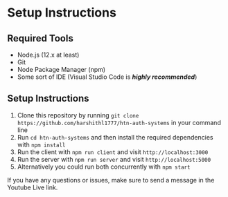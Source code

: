 # Setup Instructions

## Required Tools
- Node.js (12.x at least)
- Git
- Node Package Manager (npm)
- Some sort of IDE (Visual Studio Code is ***highly recommended***)

## Setup Instructions
1. Clone this repository by running `git clone https://github.com/harshithl1777/htn-auth-systems` in your command line
2. Run `cd htn-auth-systems` and then install the required dependencies with `npm install`
3. Run the client with `npm run client` and visit `http://localhost:3000`
4. Run the server with `npm run server` and visit `http://localhost:5000` 
5. Alternatively you could run both concurrently with `npm start`

If you have any questions or issues, make sure to send a message in the Youtube Live link.

